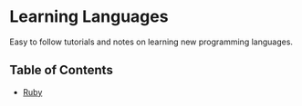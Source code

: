 # Learning Languages
Easy to follow tutorials and notes on learning new programming languages.

## Table of Contents
* [Ruby](/Ruby)
